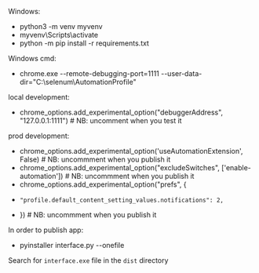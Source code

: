 Windows:
* python3 -m venv myvenv
* myvenv\Scripts\activate
* python -m pip install -r requirements.txt

Windows cmd:
* chrome.exe --remote-debugging-port=1111 --user-data-dir="C:\selenum\AutomationProfile"

local development:
* chrome_options.add_experimental_option("debuggerAddress", "127.0.0.1:1111")  # NB: uncomment when you test it

prod development:
* chrome_options.add_experimental_option('useAutomationExtension', False)  # NB: uncommment when you publish it
* chrome_options.add_experimental_option("excludeSwitches", ['enable-automation'])  # NB: uncommment when you publish it
* chrome_options.add_experimental_option("prefs", {
*     "profile.default_content_setting_values.notifications": 2,
* })  # NB: uncommment when you publish it

In order to publish app:
* pyinstaller interface.py --onefile

Search for `interface.exe` file in the `dist` directory
